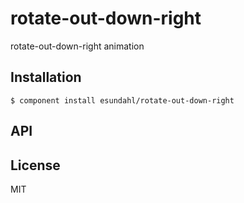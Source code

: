 
# rotate-out-down-right

  rotate-out-down-right animation

## Installation

    $ component install esundahl/rotate-out-down-right

## API

   

## License

  MIT
